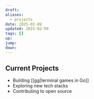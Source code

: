 ```yaml
---
draft: 
aliases:
  - projects
date: 2025-02-09
updated: 2025-02-09
tags: []
up: 
jump: 
down: 
---
```


## Current Projects

- Building [[gg|terminal games in Go]]
- Exploring new tech stacks
- Contributing to open source
